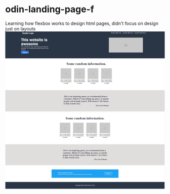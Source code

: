 # odin-landing-page-f

Learning how flexbox works to design html pages, didn't focus on design just on layouts
![alt text](image.png)
![alt text](image-1.png)
